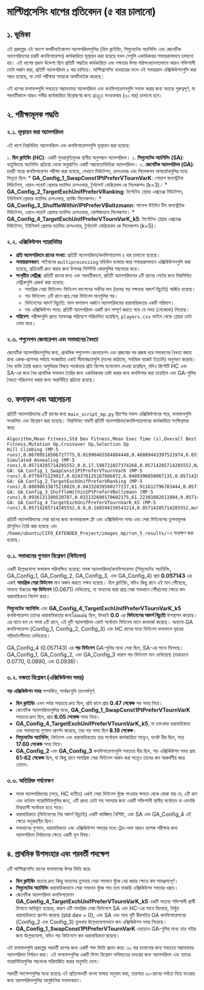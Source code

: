 # মাল্টিপ্রসেসিং ধাপের প্রতিবেদন (৫ বার চালানো)

## ১. ভূমিকা

এই প্রকল্পের এই অংশে অপটিমাইজেশন অ্যালগরিদমগুলির (হিল ক্লাইম্বিং, সিমুলেটেড অ্যানিলিং এবং জেনেটিক অ্যালগরিদমের চারটি কনফিগারেশন) কার্যকারিতা মূল্যায়ন করা হয়েছে যখন সেগুলি একাধিকবার সমান্তরালভাবে চালানো হয়। এই ধাপের প্রধান উদ্দেশ্য ছিল প্রতিটি পদ্ধতির কার্যকারিতা এবং দক্ষতার উপর পরিসংখ্যানগতভাবে আরও শক্তিশালী ডেটা অর্জন করা, প্রতিটি অ্যালগরিদম ৫ বার চালিয়ে। মাল্টিপ্রসেসিং ব্যবহারের ফলে এই সমান্তরাল এক্সিকিউশনগুলি করা সম্ভব হয়েছে, যা মোট পরীক্ষার সময়কে অপটিমাইজ করেছে।

এই ধাপের ফলাফলগুলি সবচেয়ে সম্ভাবনাময় অ্যালগরিদম এবং কনফিগারেশনগুলি সনাক্ত করার জন্য অত্যন্ত গুরুত্বপূর্ণ, যা পরবর্তীকালে আরও গভীর কার্যকারিতা বিশ্লেষণের জন্য ಹೆಚ್ಚಿನ সংখ্যকবার (৩০ বার) চালানো হবে।

## ২. পরীক্ষামূলক পদ্ধতি

### ২.১. মূল্যায়ন করা অ্যালগরিদম

এই ধাপে নিম্নলিখিত অ্যালগরিদম এবং কনফিগারেশনগুলি মূল্যায়ন করা হয়েছে:

১.  **হিল ক্লাইম্বিং (HC)**: একটি পুনরাবৃত্তিমূলক স্থানীয় অনুসন্ধান অ্যালগরিদম।
২.  **সিমুলেটেড অ্যানিলিং (SA)**: ধাতুবিদ্যায় অ্যানিলিং প্রক্রিয়া থেকে অনুপ্রাণিত একটি সম্ভাব্যতাভিত্তিক অ্যালগরিদম।
৩.  **জেনেটিক অ্যালগরিদম (GA)**: চারটি স্বতন্ত্র কনফিগারেশন পরীক্ষা করা হয়েছে, যেখানে মিউটেশন, ক্রসওভার এবং সিলেকশন অপারেটরগুলির মধ্যে ভিন্নতা ছিল:
    *   **GA_Config_1_SwapConst1PtPreferVTournVarK**: সোয়াপ কনস্ট্রেইন্ড মিউটেশন, ওয়ান-পয়েন্ট প্রেফার ভ্যালিড ক্রসওভার, টুর্নামেন্ট ভেরিয়েবল কে সিলেকশন (k=3)।
    *   **GA_Config_2_TargetExchUnifPreferVRanking**: টার্গেটেড প্লেয়ার এক্সচেঞ্জ মিউটেশন, ইউনিফর্ম প্রেফার ভ্যালিড ক্রসওভার, র‍্যাঙ্কিং সিলেকশন।
    *   **GA_Config_3_ShuffleWithin1PtPreferVBoltzmann**: শাফেল উইদিন টিম কনস্ট্রেইন্ড মিউটেশন, ওয়ান-পয়েন্ট প্রেফার ভ্যালিড ক্রসওভার, বোল্টজম্যান সিলেকশন।
    *   **GA_Config_4_TargetExchUnifPreferVTournVarK_k5**: টার্গেটেড প্লেয়ার এক্সচেঞ্জ মিউটেশন, ইউনিফর্ম প্রেফার ভ্যালিড ক্রসওভার, টুর্নামেন্ট ভেরিয়েবল কে সিলেকশন (k=5)।

### ২.২. এক্সিকিউশন প্যারামিটার

*   **প্রতি অ্যালগরিদমে রানের সংখ্যা**: প্রতিটি অ্যালগরিদম/কনফিগারেশন ৫ বার চালানো হয়েছে।
*   **সমান্তরালকরণ**: পাইথনের `multiprocessing` মডিউল ব্যবহার করে সমান্তরালভাবে এক্সিকিউশনগুলি করা হয়েছে, প্রক্রিয়াটি দ্রুত করার জন্য উপলব্ধ সিপিইউ কোরগুলির সদ্ব্যবহার করে।
*   **সংগৃহীত মেট্রিক্স**: প্রতিটি রানের জন্য এবং পরবর্তীকালে, প্রতিটি অ্যালগরিদমের ৫টি রানের সেটের জন্য নিম্নলিখিত মেট্রিকগুলি রেকর্ড করা হয়েছে:
    *   সামগ্রিক সেরা ফিটনেস: ফিটনেস ফাংশনের সর্বনিম্ন মান (দলের গড় দক্ষতার আদর্শ বিচ্যুতি) অর্জিত হয়েছে।
    *   গড় ফিটনেস: ৫টি রানে প্রাপ্ত সেরা ফিটনেস মানগুলির গড়।
    *   ফিটনেসের আদর্শ বিচ্যুতি: ভাল ফলাফল অর্জনে অ্যালগরিদমের ধারাবাহিকতার একটি পরিমাপ।
    *   গড় এক্সিকিউশন সময়: প্রতিটি অ্যালগরিদম একটি রান সম্পূর্ণ করতে গড়ে যে সময় (সেকেন্ডে) নিয়েছে।
*   **পরিবেশ**: পরীক্ষাগুলি প্রদত্ত স্যান্ডবক্স পরিবেশে পরিচালিত হয়েছিল, `players.csv` ফাইল থেকে প্লেয়ার ডেটা লোড করে।

### ২.৩. পপুলেশন জেনারেশন এবং সমাধানের বৈধতা

জেনেটিক অ্যালগরিদমগুলির জন্য, প্রাথমিক পপুলেশন জেনারেশন এবং প্রজন্মের পর প্রজন্ম ধরে সমাধানের বৈধতা বজায় রাখা একক-প্রসেসর পর্যায়ে সংজ্ঞায়িত একই সীমাবদ্ধতাগুলি (দলের কাঠামো, সর্বাধিক বাজেট ইত্যাদি) অনুসরণ করেছে। বৈধ ব্যক্তি তৈরি করতে অসুবিধার বিষয়ে সতর্কতার প্রতি বিশেষ মনোযোগ দেওয়া হয়েছিল, যদিও স্ক্রিপ্টটি HC এবং SA-এর জন্য বৈধ প্রাথমিক সমাধান তৈরির জন্য একাধিকবার চেষ্টা করার জন্য কনফিগার করা হয়েছিল এবং GA-গুলির বৈধতা পরিচালনা করার জন্য অন্তর্নিহিত প্রক্রিয়া রয়েছে।

## ৩. ফলাফল এবং আলোচনা

প্রতিটি অ্যালগরিদমের ৫টি রানের জন্য `main_script_mp.py` স্ক্রিপ্টের সফল এক্সিকিউশনের পরে, ফলাফলগুলি সংকলিত এবং বিশ্লেষণ করা হয়েছে। নিম্নলিখিত সারণী প্রতিটি অ্যালগরিদম/কনফিগারেশনের কার্যকারিতা সংক্ষিপ্তসার করে:

```
Algorithm,Mean Fitness,Std Dev Fitness,Mean Exec Time (s),Overall Best Fitness,Mutation Op,Crossover Op,Selection Op
Hill Climbing (MP-5 runs),0.06709518506727775,0.01990465584884448,0.46889443397521974,0.05714285714285552,N/A,N/A,N/A
Simulated Annealing (MP-5 runs),0.05714285714285552,0.0,17.598721027374268,0.05714285714285552,N/A,N/A,N/A
GA: GA_Config_1_SwapConst1PtPreferVTournVarK (MP-5 runs),0.0770475129917,0.024378125167686872,6.0489390850067135,0.05714285714285552,mutate_swap_constrained,crossover_one_point_prefer_valid,selection_tournament_variable_k
GA: GA_Config_2_TargetExchUnifPreferVRanking (MP-5 runs),0.08898633875210829,0.04332839580277237,61.911612796783444,0.05714285714285552,mutate_targeted_player_exchange,crossover_uniform_prefer_valid,selection_ranking
GA: GA_Config_3_ShuffleWithin1PtPreferVBoltzmann (MP-5 runs),0.0936131100520787,0.032132600170602175,61.22301082611084,0.05714285714285552,mutate_shuffle_within_team_constrained,crossover_one_point_prefer_valid,selection_boltzmann
GA: GA_Config_4_TargetExchUnifPreferVTournVarK_k5 (MP-5 runs),0.05714285714285552,0.0,8.188594150543214,0.05714285714285552,mutate_targeted_player_exchange,crossover_uniform_prefer_valid,selection_tournament_variable_k
```

প্রতিটি অ্যালগরিদমের সেরা রানের জন্য কনভারজেন্স প্লট এবং এক্সিকিউশন সময় এবং সেরা ফিটনেসের তুলনামূলক প্লটগুলিও তৈরি করা হয়েছে এবং `/home/ubuntu/CIFO_EXTENDED_Project/images_mp/run_5_results/`-এ সংরক্ষণ করা হয়েছে।

### ৩.১. সমাধানের গুণমান বিশ্লেষণ (ফিটনেস)

একটি উল্লেখযোগ্য ফলাফল পরিলক্ষিত হয়েছে: সমস্ত অ্যালগরিদম/কনফিগারেশন (সিমুলেটেড অ্যানিলিং, GA_Config_1, GA_Config_2, GA_Config_3, এবং GA_Config_4) প্রায় **0.057143** এর একই **সামগ্রিক সেরা ফিটনেস** মান অর্জন করতে সক্ষম হয়েছে। হিল ক্লাইম্বিং, যদিও কিছু রানে এই মান পৌঁছেছে, সামান্য উচ্চতর **গড় ফিটনেস** (0.0671) দেখিয়েছে, যা অন্যদের দ্বারা প্রাপ্ত সেরা সমাধানে পৌঁছানোর ক্ষেত্রে কম ধারাবাহিকতা নির্দেশ করে।

**সিমুলেটেড অ্যানিলিং** এবং **GA_Config_4_TargetExchUnifPreferVTournVarK_k5** কনফিগারেশন তাদের ধারাবাহিকতার জন্যโดดเด่น ছিল, উভয়ই **0.0** এর **ফিটনেসের আদর্শ বিচ্যুতি** উপস্থাপন করেছে। এর মানে হল যে সমস্ত ৫টি রানে, এই দুটি অ্যালগরিদম একই সর্বোত্তম ফিটনেস মানে কনভার্জ করেছে। অন্যান্য GA কনফিগারেশন (Config_1, Config_2, Config_3) এবং HC রানের মধ্যে ফিটনেস ফলাফলে বৃহত্তর পরিবর্তনশীলতা দেখিয়েছে।

GA_Config_4 (0.057143) এর **গড় ফিটনেস** GA-গুলির মধ্যে সেরা ছিল, SA-এর সাথে মিলেছে। GA_Config_1, GA_Config_2, এবং GA_Config_3 খারাপ গড় ফিটনেস মান দেখিয়েছে (যথাক্রমে 0.0770, 0.0890, এবং 0.0936)।

### ৩.২. দক্ষতা বিশ্লেষণ (এক্সিকিউশন সময়)

**গড় এক্সিকিউশন সময়** সম্পর্কিত, পার্থক্যগুলি তাৎপর্যপূর্ণ:

*   **হিল ক্লাইম্বিং** এখন পর্যন্ত সবচেয়ে দ্রুত ছিল, প্রতি রানে প্রায় **0.47 সেকেন্ড** গড় সময় নিয়ে।
*   জেনেটিক অ্যালগরিদমগুলির মধ্যে, **GA_Config_1_SwapConst1PtPreferVTournVarK** সবচেয়ে দ্রুত ছিল, প্রায় **6.05 সেকেন্ড** সময় নিয়ে।
*   **GA_Config_4_TargetExchUnifPreferVTournVarK_k5**, যা চমৎকার ধারাবাহিকতা এবং সমাধানের গুণমান প্রদর্শন করেছে, তার গড় সময় ছিল **8.19 সেকেন্ড**।
*   **সিমুলেটেড অ্যানিলিং**, ফিটনেস এবং ধারাবাহিকতায় তার সর্বোত্তম কার্যকারিতা সত্ত্বেও, যথেষ্ট ধীর ছিল, গড়ে **17.60 সেকেন্ড** সময় নিয়ে।
*   **GA_Config_2** এবং **GA_Config_3** কনফিগারেশনগুলি সবচেয়ে ধীর ছিল, গড় এক্সিকিউশন সময় প্রায় **61-62 সেকেন্ড** ছিল, যা কিছু রানে সামগ্রিক সেরা ফিটনেস অর্জন করা সত্ত্বেও তাদের কম আকর্ষণীয় করে তোলে।

### ৩.৩. অতিরিক্ত পর্যবেক্ষণ

*   সমস্ত অ্যালগরিদমের (গড়ে, HC ব্যতীত) একই সেরা ফিটনেস খুঁজে পাওয়ার ক্ষমতা থেকে বোঝা যায় যে, ৫টি রান এবং বর্তমান প্যারামিটারগুলির জন্য, এটি প্রদত্ত ডেটা সহ সমস্যার জন্য একটি শক্তিশালী স্থানীয় সর্বোত্তম বা এমনকি বিশ্বব্যাপী সর্বোত্তম হতে পারে।
*   ধারাবাহিকতা (ফিটনেসের নিম্ন আদর্শ বিচ্যুতি) একটি কাঙ্ক্ষিত বৈশিষ্ট্য, এবং SA এবং GA_Config_4 এই ক্ষেত্রে অনুকরণীয় ছিল।
*   সমাধানের গুণমান, ধারাবাহিকতা এবং এক্সিকিউশন সময়ের মধ্যে ট্রেড-অফ আরও ব্যাপক পরীক্ষার জন্য অ্যালগরিদম নির্বাচনের ক্ষেত্রে একটি মূল বিষয়।

## ৪. প্রাথমিক উপসংহার এবং পরবর্তী পদক্ষেপ

৫টি মাল্টিপ্রসেসিং রানের ফলাফলের উপর ভিত্তি করে:

*   **হিল ক্লাইম্বিং** অত্যন্ত দ্রুত কিন্তু অন্যদের তুলনায় সেরা সমাধান খুঁজে বের করার ক্ষেত্রে কম সামঞ্জস্যপূর্ণ।
*   **সিমুলেটেড অ্যানিলিং** ধারাবাহিকভাবে সেরা সমাধান খুঁজে পায় তবে মাঝারি এক্সিকিউশন সময়ের খরচে।
*   জেনেটিক অ্যালগরিদম কনফিগারেশন **GA_Config_4_TargetExchUnifPreferVTournVarK_k5** একটি অত্যন্ত শক্তিশালী প্রার্থী হিসাবে আবির্ভূত হয়েছে, কারণ এটি সামগ্রিক সেরা ফিটনেসে SA এবং HC-এর সাথে মিলেছে, নিখুঁত ধারাবাহিকতা প্রদর্শন করেছে (std dev = 0), এবং SA এবং অন্য দুটি ধীরগতির GA কনফিগারেশনের (Config_2 এবং Config_3) তুলনায় উল্লেখযোগ্যভাবে কম এক্সিকিউশন সময় নিয়েছে।
*   **GA_Config_1_SwapConst1PtPreferVTournVarK** এছাড়াও GA-গুলির মধ্যে তার গতির জন্য উল্লেখযোগ্য, যদিও গড় ফিটনেসে কম ধারাবাহিকতা রয়েছে।

এই ফলাফলগুলি প্রকল্পের পরবর্তী ধাপের জন্য একটি শক্ত ভিত্তি প্রদান করে: ৩০ বার চালানোর জন্য সবচেয়ে সম্ভাবনাময় অ্যালগরিদম নির্বাচন করা। এই ফলাফলগুলির একটি বিশদ বিশ্লেষণ ভবিষ্যতের তদন্তের জন্য অ্যালগরিদম এবং তাদের প্যারামিটারগুলির পছন্দকে পরিমার্জিত করার অনুমতি দেবে।

পরবর্তী পদক্ষেপগুলির মধ্যে রয়েছে এই প্রতিবেদনটি বাংলা ভাষায় অনুবাদ করা, তারপরে ৩০-রানের পর্যায়ে নিয়ে যাওয়ার জন্য অ্যালগরিদমগুলির আনুষ্ঠানিক সনাক্তকরণ।

